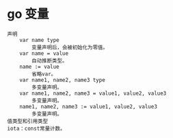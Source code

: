 # go 变量
    声明
        var name type
            变量声明后，会被初始化为零值。
        var name = value
            自动推断类型。
        name := value
            省略var。
        var name1, name2, name3 type
            多变量声明。
        var name1, name2, name3 = value1, value2, value3
            多变量声明。
        name1, name2, name3 := value1, value2, value3
            多变量声明。
    值类型和引用类型
    iota：const常量计数。
